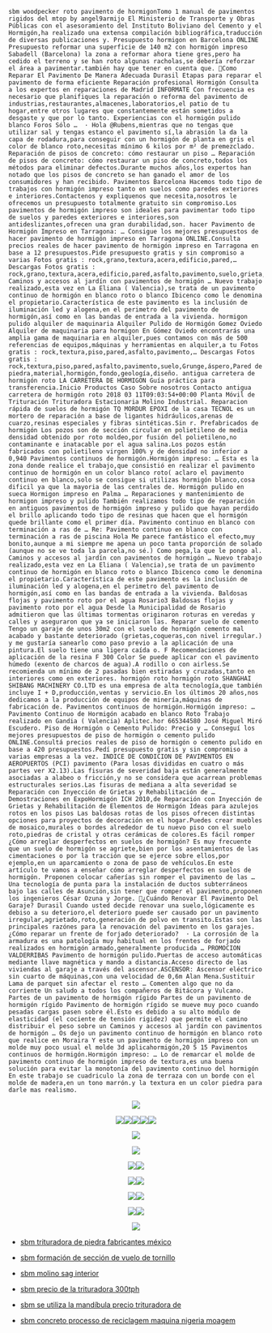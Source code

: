 
```
sbm woodpecker roto pavimento de hormigonTomo 1 manual de pavimentos rigidos del mtop by angel9armijo El Ministerio de Transporte y Obras Públicas con el asesoramiento del Instituto Boliviano del Cemento y el Hormigón,ha realizado una extensa compilación bibliográfica,traducción de diversas publicaciones y. Presupuesto hormigon en Barcelona ONLINE Presupuesto reformar una superficie de 140 m2 con hormigón impreso Sabadell (Barcelona) la zona a reformar ahora tiene gres,pero ha cedido el terreno y se han roto algunas racholas,se debería reforzar el área a pavimentar.también hay que tener en cuenta que. 🥇Como Reparar El Pavimento De Manera Adecuada Durasil Etapas para reparar el pavimento de forma eficiente Reparación profesional Hormigón Consulta a los expertos en reparaciones de Madrid INFORMATE Con frecuencia es necesario que planifiques la reparación o reforma del pavimento de industrias,restaurantes,almacenes,laboratorios,el patio de tu hogar,entre otros lugares que constantemente están sometidos a desgaste y que por lo tanto. Experiencias con el hormigón pulido blanco Foros Sólo …  · Hola @Rubens,mientras que no tengas que utilizar sal y tengas estanco el pavimento sí,la abrasión la da la capa de rodadura,para conseguir con un hormigón de planta en gris el color de blanco roto,necesitas mínimo 6 kilos por m² de premezclado. Reparación de pisos de concreto: cómo restaurar un piso … Reparación de pisos de concreto: cómo restaurar un piso de concreto,todos los métodos para eliminar defectos.Durante muchos años,los expertos han notado que los pisos de concreto se han ganado el amor de los consumidores y han recibido. Pavimentos Barcelona Hacemos todo tipo de trabajos con hormigón impreso tanto en suelos como paredes exteriores e interiores.Contactenos y expliquenos que necesita,nosotros le ofrecemos un presupuesto totalmente gratuito sin compromiso.Los pavimentos de hormigón impreso son ideales para pavimentar todo tipo de suelos y paredes exteriores e interiores,son antideslizantes,ofrecen una gran durabilidad,son. hacer Pavimento de Hormigón Impreso en Tarragona: … Consigue los mejores presupuestos de hacer pavimento de hormigón impreso en Tarragona ONLINE.Consulta precios reales de hacer pavimento de hormigón impreso en Tarragona en base a 12 presupuestos.Pide presupuesto gratis y sin compromiso a varias Fotos gratis : rock,grano,textura,acera,edificio,pared,… Descargas Fotos gratis : rock,grano,textura,acera,edificio,pared,asfalto,pavimento,suelo,grieta,sucio,Grunge,material,hormigón,agrietado,fondo. Caminos y accesos al jardín con pavimentos de hormigón … Nuevo trabajo realizado,esta vez en La Eliana ( Valencia),se trata de un pavimento continuo de hormigón en blanco roto o blanco Ibicenco como le denomina el propietario.Característica de este pavimento es la inclusión de iluminación led y alogena,en el perimetro del pavimento de hormigón,así como en las bandas de entrada a la vivienda. hormigon pulido alquiler de maquinaria Alquiler Pulido de Hormigón Gomez Oviedo Alquiler de maquinaria para hormigon En Gómez Oviedo encontrarás una amplia gama de maquinaria en alquiler,pues contamos con más de 500 referencias de equipos,máquinas y herramientas en alquiler,a tu Fotos gratis : rock,textura,piso,pared,asfalto,pavimento,… Descargas Fotos gratis : rock,textura,piso,pared,asfalto,pavimento,suelo,Grunge,áspero,Pared de piedra,material,hormigón,fondo,geología,diseño. antigua carretera de hormigón roto LA CARRETERA DE HORMIGON Guía práctica para transferencia.Inicio Productos Caso Sobre nosotros Contacto antigua carretera de hormigón roto 2018 03 11T09:03:54+00:00 Planta Móvil de Trituración Trituradora Estacionaria Molino Industrial. Reparacion rápida de suelos de hormigón TQ MORDUR EPOXI de la casa TECNOL es un mortero de reparación a base de ligantes hidráulicos,arenas de cuarzo,resinas especiales y fibras sintéticas.Sin r. Prefabricados de hormigón Los pozos son de sección circular en polietileno de media densidad obtenido por roto moldeo,por fusión del polietileno,no contaminante e inatacable por el agua salina.Los pozos están fabricados con polietileno virgen 100% y de densidad no inferior a 0,940 Pavimentos continuos de hormigón.Hormigón impreso: … Esta es la zona donde realice el trabajo,que consistió en realizar el pavimento continuo de hormigón en un color blanco roto( aclaro el pavimento continuo en blanco,solo se consigue si utilizas hormigón blanco,cosa dificil ya que la mayoria de las centrales de. Hormigón pulido en sueca Hormigon impreso en Palma … Reparaciones y mantenimiento de hormigon impreso y pulido También realizamos todo tipo de reparación en antiguos pavimentos de hormigón impreso y pulido que hayan perdido el brillo aplicando todo tipo de resinas que hacen que el hormigón quede brillante como el primer día. Pavimento continuo en blanco con terminación a ras de … Re: Pavimento continuo en blanco con terminación a ras de piscina Hola Me parece fantástico el efecto,muy bonito,aunque a mi siempre me apena un poco tanta proporción de solado (aunque no se ve toda la parcela,no sé.) Como pega,la que le pongo al. Caminos y accesos al jardín con pavimentos de hormigón … Nuevo trabajo realizado,esta vez en La Eliana ( Valencia),se trata de un pavimento continuo de hormigón en blanco roto o blanco Ibicenco como le denomina el propietario.Característica de este pavimento es la inclusión de iluminación led y alogena,en el perimetro del pavimento de hormigón,así como en las bandas de entrada a la vivienda. Baldosas flojas y pavimento roto por el agua Rosario3 Baldosas flojas y pavimento roto por el agua Desde la Municipalidad de Rosario admitieron que las últimas tormentas originaron roturas en veredas y calles y aseguraron que ya se iniciaron las. Reparar suelo de cemento Tengo un garaje de unos 30m2 con el suelo de hormigón cemento mal acabado y bastante deteriorado (grietas,coqueras,con nivel irregular.) y me gustaría sanearlo como paso previo a la aplicación de una pintura.El suelo tiene una ligera caída o. F Recomendaciones de aplicación de la resina F 300 Color Se puede aplicar con el pavimento húmedo (exento de charcos de agua).A rodillo o con airless.Se recomienda un mínimo de 2 pasadas bien estiradas y cruzadas,tanto en interiores como en exteriores. hormigón roto hormigón roto SHANGHAI SHIBANG MACHINERY CO.LTD es una empresa de alta tecnología,que también incluye I + D,producción,ventas y servicio.En los últimos 20 años,nos dedicamos a la producción de equipos de minería,máquinas de fabricación de. Pavimentos continuos de hormigón.Hormigón impreso: … Pavimento Continuo de Hormigón acabado en blanco Roto Trabajo realizado en Gandia ( Valencia) Aplitec.hor 665344580 José Miguel Miró Escudero. Piso de Hormigón o Cemento Pulido: Precio y … Conseguí los mejores presupuestos de piso de hormigón o cemento pulido ONLINE.Consultá precios reales de piso de hormigón o cemento pulido en base a 420 presupuestos.Pedí presupuesto gratis y sin compromiso a varias empresas a la vez. INDICE DE CONDICION DE PAVIMENTOS EN AEROPUERTOS (PCI) pavimento (Para losas divididas en cuatro o más partes ver X2.13).Las fisuras de severidad baja están generalmente asociadas a alabeo o fricción,y no se considera que acarrean problemas estructurales serios.Las fisuras de mediana a alta severidad se Reparación con Inyección de Grietas y Rehabilitación de … Demostraciones en ExpoHormigón ICH 2010,de Reparación con Inyección de Grietas y Rehabilitación de Elementos de Hormigón Ideas para azulejos rotos en los pisos Las baldosas rotas de los pisos ofrecen distintas opciones para proyectos de decoración en el hogar.Puedes crear muebles de mosaico,murales o bordes alrededor de tu nuevo piso con el suelo roto,piedras de cristal y otras cerámicas de colores.Es fácil romper ¿Cómo arreglar desperfectos en suelos de hormigón? Es muy frecuente que un suelo de hormigón se agriete,bien por los asentamientos de las cimentaciones o por la tracción que se ejerce sobre ellos,por ejemplo,en un aparcamiento o zona de paso de vehículos.En este artículo te vamos a enseñar cómo arreglar desperfectos en suelos de hormigón. Proponen colocar cañerías sin romper el pavimento de las … Una tecnología de punta para la instalación de ductos subterráneos bajo las calles de Asunción,sin tener que romper el pavimento,proponen los ingenieros César Ozuna y Jorge. 🥇¿Cuándo Renovar El Pavimento Del Garaje? Durasil Cuando usted decide renovar una suelo,lógicamente es debiso a su deterioro,el deterioro puede ser causado por un pavimento irregular,agrietado,roto,generación de polvo en transito.Estas son las principales razónes para la renovación del pavimento en los garajes. ¿Cómo reparar un frente de forjado deteriorado?  · La corrosión de la armadura es una patología muy habitual en los frentes de forjado realizados en hormigón armado,generalmente producida … PROMOCION VALDERRIBAS Pavimento de hormigón pulido.Puertas de acceso automáticas mediante llave magnética y mando a distancia.Acceso directo de las viviendas al garaje a través del ascensor.ASCENSOR: Ascensor eléctrico sin cuarto de máquinas,con una velocidad de 0,6m Alan Mena.Sustituir Lama de parquet sin afectar el resto … Comenten algo que no da corriente Un saludo a todos los compañeros de Bitácora y Vulcano. Partes de un pavimento de hormigón rígido Partes de un pavimento de hormigón rígido Pavimento de hormigón rígido se mueve muy poco cuando pesadas cargas pasen sobre él.Esto es debido a su alto módulo de elasticidad (el cociente de tensión rigidez) que permite el camino distribuir el peso sobre un Caminos y accesos al jardín con pavimentos de hormigón … Os dejo un pavimento continuo de hormigón en blanco roto que realice en Moraira Y este un pavimento de hormigón impreso con un molde muy poco usual el molde 3d aplicahormigón,20 5 15 Pavimentos continuos de hormigón.Hormigón impreso: … Lo de remarcar el molde de pavimento continuo de hormigón impreso de textura,es una buena solución para evitar la monotonía del pavimento continuo del hormigón En este trabajo se cuadriculo la zona de terraza con un borde con el molde de madera,en un tono marrón.y la textura en un color piedra para darle mas realismo. 
```

<div align="center">

<a href="https://es-crusher.shibang-china.com/github&k=sbm+woodpecker+roto+pavimento+de+hormigon"><img src="https://static.shibang-china.com/es/crusher/logo.jpg"></a>

<a href="https://es-crusher.shibang-china.com/github&k=sbm+woodpecker+roto+pavimento+de+hormigon"><img src="https://static.shibang-china.com/es/crusher/index.jpg"></a><a href="https://es-crusher.shibang-china.com/material.htmlgithub&k=sbm+woodpecker+roto+pavimento+de+hormigon"><img src="https://static.shibang-china.com/es/crusher/material.jpg"></a><a href="https://es-crusher.shibang-china.com/application.htmlgithub&k=sbm+woodpecker+roto+pavimento+de+hormigon"><img src="https://static.shibang-china.com/es/crusher/application.jpg"></a><a href="https://es-crusher.shibang-china.com/aboutus.htmlgithub&k=sbm+woodpecker+roto+pavimento+de+hormigon"><img src="https://static.shibang-china.com/es/crusher/aboutus.jpg"></a><a href="https://es-crusher.shibang-china.com/contact.htmlgithub&k=sbm+woodpecker+roto+pavimento+de+hormigon"><img src="https://static.shibang-china.com/es/crusher/contact.jpg"></a>

<a href="https://es-crusher.shibang-china.com/github&k=sbm+woodpecker+roto+pavimento+de+hormigon"><img src="https://static.shibang-china.com/es/crusher/banner.jpg"></a>

<a href="https://swt.shibang-china.com/github&k=sbm+woodpecker+roto+pavimento+de+hormigon"><img src="https://static.shibang-china.com/es/crusher/text.jpg"></a>

<a href="https://swt.shibang-china.com/github&k=sbm+woodpecker+roto+pavimento+de+hormigon"><img src="https://static.shibang-china.com/es/crusher/chat.jpg"></a><a href="https://es-crusher.shibang-china.com/contact.htmlgithub&k=sbm+woodpecker+roto+pavimento+de+hormigon"><img src="https://static.shibang-china.com/es/crusher/message.jpg"></a>

<a href="https://es-crusher.shibang-china.com/products/pe.htmlgithub&k=sbm+woodpecker+roto+pavimento+de+hormigon"><img src="https://static.shibang-china.com/es/crusher/pe.jpg"></a><a href="https://es-crusher.shibang-china.com/products/pf.htmlgithub&k=sbm+woodpecker+roto+pavimento+de+hormigon"><img src="https://static.shibang-china.com/es/crusher/pf.jpg"></a>

<a href="https://es-crusher.shibang-china.com/products/hpt.htmlgithub&k=sbm+woodpecker+roto+pavimento+de+hormigon"><img src="https://static.shibang-china.com/es/crusher/hpt.jpg"></a><a href="https://es-crusher.shibang-china.com/products/vsi.htmlgithub&k=sbm+woodpecker+roto+pavimento+de+hormigon"><img src="https://static.shibang-china.com/es/crusher/vsi.jpg"></a>

<a href="https://es-crusher.shibang-china.com/products/klv.htmlgithub&k=sbm+woodpecker+roto+pavimento+de+hormigon"><img src="https://static.shibang-china.com/es/crusher/klv.jpg"></a><a href="https://es-crusher.shibang-china.com/products/portable.htmlgithub&k=sbm+woodpecker+roto+pavimento+de+hormigon"><img src="https://static.shibang-china.com/es/crusher/portable.jpg"></a>

<a href="https://swt.shibang-china.com/github&k=sbm+woodpecker+roto+pavimento+de+hormigon"><img src="https://static.shibang-china.com/es/crusher/case.jpg"></a>

</div>


* [sbm trituradora de piedra fabricantes méxico](sbm%20trituradora%20de%20piedra%20fabricantes%20m%C3%A9xico.md)

* [sbm formación de sección de vuelo de tornillo](sbm%20formaci%C3%B3n%20de%20secci%C3%B3n%20de%20vuelo%20de%20tornillo.md)

* [sbm molino sag interior](sbm%20molino%20sag%20interior.md)

* [sbm precio de la trituradora 300tph](sbm%20precio%20de%20la%20trituradora%20300tph.md)

* [sbm se utiliza la mandíbula precio trituradora de](sbm%20se%20utiliza%20la%20mand%C3%ADbula%20precio%20trituradora%20de.md)

* [sbm concreto processo de reciclagem maquina nigeria moagem](sbm%20concreto%20processo%20de%20reciclagem%20maquina%20nigeria%20moagem.md)